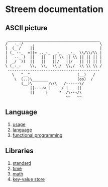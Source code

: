 # Streem documentation

## ASCII picture

```
 _________________________________________
/   -_-/    ,                             \
|  (_ /    ||                             |
| (_ --_  =||= ,._-_  _-_   _-_  \\/\\/\\ |
|   --_ )  ||   ||   || \\ || \\ || || || |
|  _/  ))  ||   ||   ||/   ||/   || || || |
\ (_-_-    \\,  \\,  \\,/  \\,/  \\ \\ \\ /
 -----------------------------------------
   \   ^__^                     (__)   /
    \  (..)\_______             (oo)  /
       (__)\       )\/\   /------\/
           ||----w |     / |    ||
           ||     |     *  /\---/\
                           ~~   ~~
```

## Language

1. [usage](usage.md)
1. [language](language.md)
1. [functional programming](functional.md)

## Libraries

1. [standard](library/standard.md)
1. [time](library/time.md)
1. [math](library/math.md)
1. [key-value store](library/kvs.md)



